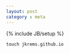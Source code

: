 ```yaml
---
layout: post
category : meta
---
```

{% include JB/setup %}

```
touch jkrems.github.io
```

<!--more-->
